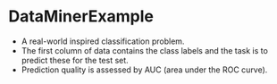 # DataMinerExample

- A real-world inspired classification problem.
- The first column of data contains the class labels and the task is to predict these for the test set.
- Prediction quality is assessed by AUC (area under the ROC curve).
